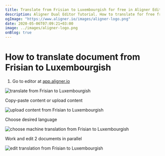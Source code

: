 ```yaml
---
title: Translate from Frisian to Luxembourgish for free in Aligner Editor
description: Aligner Dual Editor Tutorial. How to translate for free from Frisian to Luxembourgish. Aligner is multilingual document management platform. 
ogImage: "https://www.aligner.io/images/aligner-logo.png"
date: 2020-05-06T07:09:21+03:00
image: ../images/aligner-logo.png
onBlog: true
---
```


# How to translate document from Frisian to Luxembourgish

1. Go to editor at [app.aligner.io](https://app.aligner.io "Aligner App web page")

![translate from Frisian to Luxembourgish](../aligner-blank-editor.png "translate from Frisian to Luxembourgish")

Copy-paste content or upload content

![upload content from Frisian to Luxembourgish](../aligner-uploaded-document.png "upload content from Frisian to Luxembourgish")

Choose desired language

![choose machine translation from Frisian to Luxembourgish](../aligner-language-dropdown.png "choose machine translation from Frisian to Luxembourgish")

Work and edit 2 documents in parallel

![edit translation from Frisian to Luxembourgish](../aligner-double-sitded-editor.png "edit translation from Frisian to Luxembourgish")

